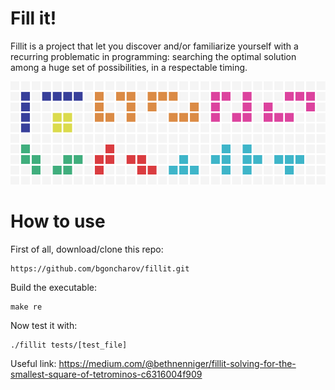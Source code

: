 # Fill it!
Fillit is a project that let you discover and/or familiarize yourself with a recurring problematic in programming: searching the optimal solution among a huge set of possibilities, in a respectable timing.

![Hercules-42](https://github.com/bgoncharov/fillit/blob/master/fillit.png)

# How to use
First of all, download/clone this repo:
```
https://github.com/bgoncharov/fillit.git
```
Build the executable:
```
make re
```
Now test it with:
```
./fillit tests/[test_file]
```

Useful link: https://medium.com/@bethnenniger/fillit-solving-for-the-smallest-square-of-tetrominos-c6316004f909
